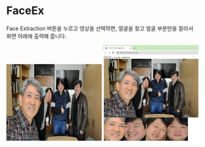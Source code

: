 # FaceEx
Face Extraction
버튼을 누르고 영상을 선택하면,
얼굴을 찾고 
얼굴 부분만을 잘라서
화면 아래에 출력해 줍니다.

<img src="https://github.com/jcshim/FaceEx/blob/main/test1.png" width="250" height="200"/>
<img src="https://github.com/jcshim/FaceEx/blob/main/res.jpg" width="250" height="250"/>

